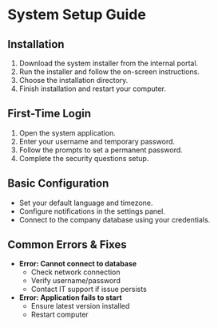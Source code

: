 # System Setup Guide

## Installation
1. Download the system installer from the internal portal.
2. Run the installer and follow the on-screen instructions.
3. Choose the installation directory.
4. Finish installation and restart your computer.

## First-Time Login
1. Open the system application.
2. Enter your username and temporary password.
3. Follow the prompts to set a permanent password.
4. Complete the security questions setup.

## Basic Configuration
- Set your default language and timezone.
- Configure notifications in the settings panel.
- Connect to the company database using your credentials.

## Common Errors & Fixes
- **Error: Cannot connect to database**
  - Check network connection
  - Verify username/password
  - Contact IT support if issue persists
- **Error: Application fails to start**
  - Ensure latest version installed
  - Restart computer